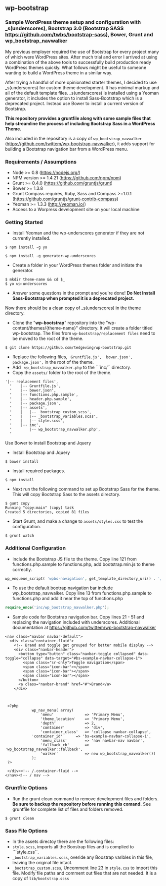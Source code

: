 ## wp-bootstrap

### Sample WordPress theme setup and configuration with _s(underscores), Bootstrap 3.0 (Bootstrap SASS https://github.com/twbs/bootstrap-sass), Bower, Grunt and  wp_bootstrap_navwalker


My previous employer required the use of Bootstrap for every project many of which were WordPress sites.  After much trial and error I arrived at using a combination of the above tools to successfully build production ready WordPress themes quickly.  What follows might be useful to someone wanting to build a WordPress theme in a similar way. 

After trying a handful of more opinionated starter themes, I decided to use _s(underscores) for custom theme development.  It has minimal markup and all of the default template files. _s(underscores) is installed using a Yeoman generator, it includes the option to install Sass-Bootstrap which is a deprecated project. Instead use Bower to install a current version of Bootstrap.   

**This repository provides a gruntfile along with some sample files that help streamline the process of including Bootstrap Sass in a WordPress Theme.**

Also included in the repository is a copy of ```wp_bootstrap_navwalker``` (https://github.com/twittem/wp-bootstrap-navwalker), it adds support for building a Bootstrap navigation bar from a WordPress menu.



### Requirements / Assumptions
* Node >= 0.8 (https://nodejs.org/)
* NPM version >= 1.4.21 (https://github.com/npm/npm)
* Grunt >= 0.4.0 (https://github.com/gruntjs/grunt)
* Bower >= 1.3.8
* Grunt Compass requires, Ruby, Sass and Compass >=1.0.1 (https://github.com/gruntjs/grunt-contrib-compass)
* Yeoman >= 1.3.3 (http://yeoman.io/)
* Access to a Worpress development site on your local machine 


### Getting Started

- Install Yeoman and the wp-underscores generator if they are not currently installed.

```
$ npm install -g yo
```

```
$ npm install -g generator-wp-underscores
```

-  Create a folder in your WordPress themes folder and initiate the generator.

``` 
$ mkdir theme-name && cd $_
$ yo wp-underscores
```

-  Answer some questions in the prompt and you're done!  **Do Not Install Sass-Bootstrap when prompted it is a deprecated project.** 

Now there should be a clean copy of _s(underscores) in the theme directory.

-  Clone the "**wp-bootstrap**" repository into the "wp-content/themes/{theme-name}" directory. It will create a folder titled wp-bootstrap.  The files from ``` wp-bootstrap/replacement files ``` need to be moved to the root of the theme.

``` 
$ git clone https://github.com/tedgeving/wp-bootstrap.git 
``` 

- Replace the following files, ```  Gruntfile.js',  bower.json', package.json', ``` in the root of the theme.
- Add ```  wp_bootstrap_navwalker.php ``` to the ```inc/`` directory. 
-  Copy the  ``` assets/ ``` folder to the root of the theme.

```
'|-- replacement files',
  '    |-- Gruntfile.js',
  '    |-- bower.json',
  '    |-- functions.php.sample',
  '    |-- header.php.sample',
  '    |-- package.json',
  '    |-- assets',
  '    |   |-- _bootstrap_custom.scss',
  '    |   |-- _bootstrap_variables.scss',
  '    |   |-- style.scss',
  '    |-- inc',
  '        |-- wp_bootstrap_navwalker.php',
  '
```

Use Bower to install Bootstrap and Jquery

- Install Bootstrap and Jquery

```
$ bower install
```

- Install required packages.

```
$ npm install
```

- Next run the following command to set up Bootstrap Sass for the theme. This will copy Bootstrap Sass to the assets directory.  

``` 
$ gunt copy 
Running "copy:main" (copy) task
Created 5 directories, copied 81 files
```

- Start Grunt, and make a change to ``` assets/styles.css ``` to test the configuration.

```
$ grunt watch
```


### Additional Configuration


- Include the Bootstrap JS file to the theme. Copy line 121 from functions.php.sample to functions.php, add bootstrap.min.js to theme correctly.

```php
wp_enqueue_script( 'wpbs-navigation', get_template_directory_uri() . '/js/bootstrap.min.js', array(), '20120206', true );
```
- To use the default bootrap navigation bar include wp_bootstrap_navwalker. Copy line 13 from functions.php.sample to functions.php and add it near the top of functions.php

```php
require_once('inc/wp_bootstrap_navwalker.php');
```

- Sample code for Bootstrap navigation bar. Copy lines 21 - 51 and replacing the navigation included with underscores. Additional documentation at https://github.com/twittem/wp-bootstrap-navwalker

```
<nav class="navbar navbar-default">
  <div class="container-fluid">
    <!-- Brand and toggle get grouped for better mobile display -->
    <div class="navbar-header">
      <button type="button" class="navbar-toggle collapsed" data-toggle="collapse" data-target="#bs-example-navbar-collapse-1">
        <span class="sr-only">Toggle navigation</span>
        <span class="icon-bar"></span>
        <span class="icon-bar"></span>
        <span class="icon-bar"></span>
      </button>
      <a class="navbar-brand" href="#">Brand</a>
    </div>



 <?php
            wp_nav_menu( array(
                'menu'              => 'Primary Menu',
                'theme_location'    => 'Primary Menu',
                'depth'             => 2,
                'container'         => 'div',
                'container_class'   => 'collapse navbar-collapse',
            'container_id'      => 'bs-example-navbar-collapse-1',
                'menu_class'        => 'nav navbar-nav navbar',
                'fallback_cb'       => 'wp_bootstrap_navwalker::fallback',
                'walker'            => new wp_bootstrap_navwalker())
            );
 ?>

 </div><!-- /.container-fluid -->
</nav><!-- / nav -->

```

### Gruntfile Options 
- Run the grunt clean command to remove development files and folders. **Be sure to backup the repository before running this comand.** See gruntfile for complete list of files and folders removed. 

```
$ grunt clean
```

### Sass File Options
- In the assets directoy there are the following files:
- ```style.scss```, imports all the Boostrap files and is complied to ```style.css``.
- ```_bootstrap_variables.scss```, overide any Boostrap varibles in this file, leaving the original file intact.
- ```_bootstrap_custom.scss```, Uncomment line 23 in ```style.css``` to import this file. Modify file paths and comment out files that are not needed. It is a copy of ```lib/bootstrap.scss```
